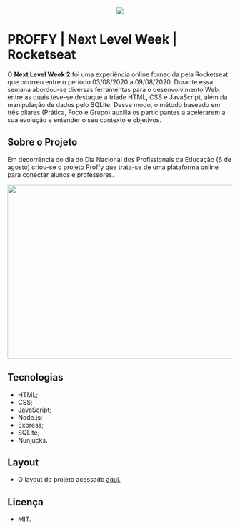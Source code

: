 <p align="center">
  <img src="https://user-images.githubusercontent.com/60404990/83956180-9d0d9b80-a831-11ea-9bc4-15c7d680fff4.png">
</p>

# PROFFY | Next Level Week | Rocketseat
O **Next Level Week 2** foi uma experiência online fornecida pela Rocketseat que ocorreu entre o período 03/08/2020 a 09/08/2020. Durante essa semana abordou-se diversas ferramentas para o desenvolvimento Web, entre as quais teve-se destaque a tríade HTML, CSS e JavaScript, além da manipulação de dados pelo SQLite. Desse modo, o método baseado em três pilares (Prática, Foco e Grupo) auxilia os participantes a acelerarem a sua evolução e entender o seu contexto e objetivos.

## Sobre o Projeto
Em decorrência do dia do Dia Nacional dos Profissionais da Educação (6 de agosto) criou-se o projeto Proffy que trata-se de uma plataforma online para conectar alunos e professores. 

<p align="center">
  <img width="600" height="390" src="https://raw.githubusercontent.com/Rocketseat/nlw-02-discovery/master/.github/proffy.png">
</p>

## Tecnologias
- HTML;
- CSS;
- JavaScript;
- Node.js;
- Express;
- SQLite;
- Nunjucks.

## Layout

- O layout do projeto acessado [aqui.](https://www.figma.com/file/GHGS126t7WYjnPZdRKChJF/Proffy-Web?node-id=0%3A1)

## Licença
- MIT.
 
